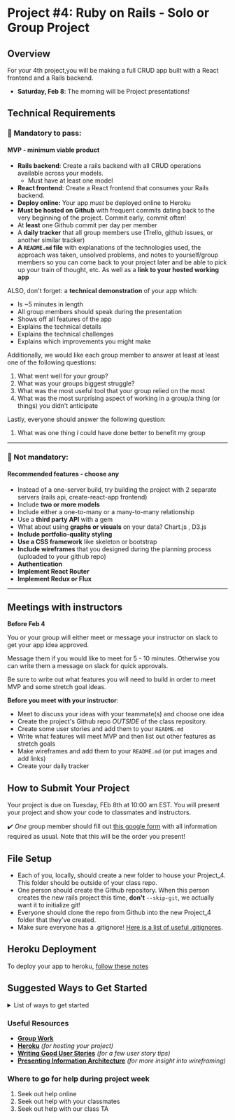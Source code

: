 # Project #4: Ruby on Rails - Solo or Group Project

## Overview

For your 4th project,you will be making a full CRUD app built with a React frontend and a Rails backend.


- **Saturday, Feb 8**: The morning will be Project presentations! 

## Technical Requirements
### &#x1F534; Mandatory to pass:
#### MVP - minimum viable product

* **Rails backend**: Create a rails backend with all CRUD operations available across your models. 
	* Must have at least one model
* **React frontend**: Create a React frontend that consumes your Rails backend.
* **Deploy online:** Your app _must_ be deployed online to Heroku
* **Must be hosted on Github** with frequent commits dating back to the very beginning of the project. Commit early, commit often!
* At **least** one Github commit per day per member
* A **daily tracker** that all group members use (Trello, github issues, or another similar tracker)
* **A ``README.md`` file** with explanations of the technologies used, the approach was taken, unsolved problems, and notes to yourself/group members so you can come back to your project later and be able to pick up your train of thought, etc. As well as a **link to your hosted working app**

ALSO, don't forget: a **technical demonstration** of your app which:

  * Is ~5 minutes in length
  * All group members should speak during the presentation
  * Shows off all features of the app
  * Explains the technical details
  * Explains the technical challenges
  * Explains which improvements you might make

Additionally, we would like each group member to answer at least at least one of the following questions:

1) What went well for your group?
2) What was your groups biggest struggle?
3) What was the most useful tool that your group relied on the most
4) What was the most surprising aspect of working in a group/a thing (or things) you didn’t anticipate

Lastly, everyone should answer the following question:

1) What was one thing _I_ could have done better to benefit my group

---

### &#x1F535; Not mandatory:
#### Recommended features - choose any

* Instead of a one-server build, try building the project with 2 separate servers (rails api, create-react-app frontend)
* Include **two or more models**
* Include either a one-to-many or a many-to-many relationship
* Use a **third party API** with a gem
* What about using **graphs or visuals** on your data? Chart.js , D3.js
* **Include portfolio-quality styling**
* **Use a CSS framework** like skeleton or bootstrap
* **Include wireframes** that you designed during the planning process (uploaded to your github repo) 
* **Authentication**
* **Implement React Router**
* **Implement Redux or Flux**

---

## Meetings with instructors

**Before Feb 4**

You or your group will either meet or message your instructor on slack to get your app idea approved. 

Message them if you would like to meet for 5 - 10 minutes. Otherwise you can write them a message on slack for quick approvals.

Be sure to write out what features you will need to build in order to meet MVP and some stretch goal ideas.


**Before you meet with your instructor**:

   - Meet to discuss your ideas with your teammate(s) and choose one idea
   - Create the project's Github repo *OUTSIDE* of the class repository.
   - Create some user stories and add them to your `README.md`
   - Write what features will meet MVP and then list out other features as stretch goals
   - Make wireframes and add them to your `README.md` (or put images and add links)
   - Create your daily tracker

## How to Submit Your Project
Your project is due on Tuesday, FEb 8th at 10:00 am EST. You will present your project and show your code to classmates and instructors.

:heavy_check_mark: *One* group member should fill out [this google form](https://forms.gle/eoBYHpVYrjGJd9R17) with all information required as usual. Note that this will be the order you present!

## File Setup

- Each of you, locally, should create a new folder to house your Project_4. This folder should be outside of your class repo.
- One person should create the Github repository. When this person creates the new rails project this time, **don't** `--skip-git`, we actually want it to initialize git!
- Everyone should clone the repo from Github into the new Project_4 folder that they've created.
- Make sure everyone has a .gitignore! [Here is a list of useful .gitignores](https://github.com/github/gitignore).

## Heroku Deployment 

To deploy your app to heroku, [follow these notes](../../instructor_notes/DEPLOYMENT_HEROKU.md)

## Suggested Ways to Get Started

<details><summary>List of ways to get started</summary>

* **Wireframe** Make a drawing of what your app will look like on each page of your application (what does it look like as soon as you log on to the site? What does it look like once a user logs in, etc.).

<br>

* **Break the project down into different components** (data, presentation, views, style, DOM manipulation) and brainstorm each component individually.

<br>

* Create your **user stories**

<br>

* Create a **Trello board** and break down the user stories into cards

<br>

* **Use your Development Tools** (console.log, inspector, alert statements, etc) to debug and solve problems

<br>

* Work through the lessons in class for help and inspiration! Think about adding relevant code to your application each day - you are given 5 days so that you can work on it in small chunks, COMMIT OFTEN. We will be looking at your commit dates and comments are part of your scoring.

<br>

* **Commit early, commit often.** Don’t be afraid to break something because you can always go back in time to a previous version.

<br>

* **Consult documentation resources** (MDN, jQuery, etc.) at home to better understand what you’ll be getting into.

<br>

* **Don’t be afraid to write code that you know you will have to remove later.** Create temporary elements (buttons, links, etc) that trigger events if real data is not available. For example, if you’re trying to figure out how to change some text when the game is over but you haven’t solved the win/lose game logic, you can create a button to simulate that until then.

</details>

### Useful Resources

* **[Group Work](../../../../unit_3/w16d1/homework/project_3/working_in_groups.md)**
* **[Heroku](http://www.heroku.com)** _(for hosting your project)_
* **[Writing Good User Stories](http://www.mariaemerson.com/user-stories/)** _(for a few user story tips)_
* **[Presenting Information Architecture](http://webstyleguide.com/wsg3/3-information-architecture/4-presenting-information.html)** _(for more insight into wireframing)_

### Where to go for help during project week

1. Seek out help online
2. Seek out help with your classmates
3. Seek out help with our class TA
